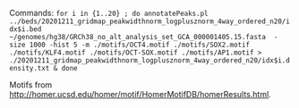Commands:
`for i in {1..20} ; do annotatePeaks.pl ../beds/20201211_gridmap_peakwidthnorm_logplusznorm_4way_ordered_n20/idx$i.bed ~/genomes/hg38/GRCh38_no_alt_analysis_set_GCA_000001405.15.fasta  -size 1000 -hist 5 -m ./motifs/OCT4.motif ./motifs/SOX2.motif ./motifs/KLF4.motif ./motifs/OCT-SOX.motif ./motifs/AP1.motif > ./20201211_gridmap_peakwidthnorm_logplusznorm_4way_ordered_n20/idx$i.density.txt & done`

Motifs from http://homer.ucsd.edu/homer/motif/HomerMotifDB/homerResults.html.
